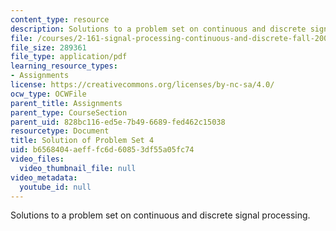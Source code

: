 ```yaml
---
content_type: resource
description: Solutions to a problem set on continuous and discrete signal processing.
file: /courses/2-161-signal-processing-continuous-and-discrete-fall-2008/b6568404aefffc6d60853df55a05fc74_ps4soln.pdf
file_size: 289361
file_type: application/pdf
learning_resource_types:
- Assignments
license: https://creativecommons.org/licenses/by-nc-sa/4.0/
ocw_type: OCWFile
parent_title: Assignments
parent_type: CourseSection
parent_uid: 828bc116-ed5e-7b49-6689-fed462c15038
resourcetype: Document
title: Solution of Problem Set 4
uid: b6568404-aeff-fc6d-6085-3df55a05fc74
video_files:
  video_thumbnail_file: null
video_metadata:
  youtube_id: null
---
```

Solutions to a problem set on continuous and discrete signal processing.